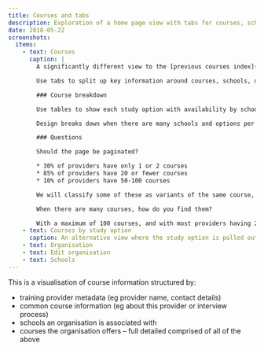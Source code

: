 ```yaml
---
title: Courses and tabs
description: Exploration of a home page view with tabs for courses, schools, default course and organisation details.
date: 2018-05-22
screenshots:
  items:
    - text: Courses
      caption: |
        A significantly different view to the [previous courses index](/publish-teacher-training-courses/course-with-parts#courses). Created alongside [course variants in search and compare](https://search-and-compare-beta.herokuapp.com/history/variants).

        Use tabs to split up key information around courses, schools, default course information and the organisation’s metadata.

        ### Course breakdown

        Use tables to show each study option with availability by school.

        Design breaks down when there are many schools and options per course. eg United Teaching National SCITT has about 10 schools with 4 variants (PGCE, QTS, salaried, no salary) which would be a table of 40 rows per course.

        ### Questions

        Should the page be paginated?

        * 30% of providers have only 1 or 2 courses
        * 85% of providers have 20 or fewer courses
        * 10% of providers have 50-100 courses

        We will classify some of these as variants of the same course, so numbers will be less. Some courses from School Direct schools may be bundled up into courses by the overall provider, so the number may increase. The net ought to be similar.

        When there are many courses, how do you find them?

        With a maximum of 100 courses, and with most providers having 20 or fewer courses, ordering by subject should be enough.
    - text: Courses by study option
      caption: An alternative view where the study option is pulled out of the table to reduce the number of rows for courses with many options and schools.
    - text: Organisation
    - text: Edit organisation
    - text: Schools
---
```


This is a visualisation of course information structured by:

- training provider metadata (eg provider name, contact details)
- common course information (eg about this provider or interview process)
- schools an organisation is associated with
- courses the organisation offers – full detailed comprised of all of the above
